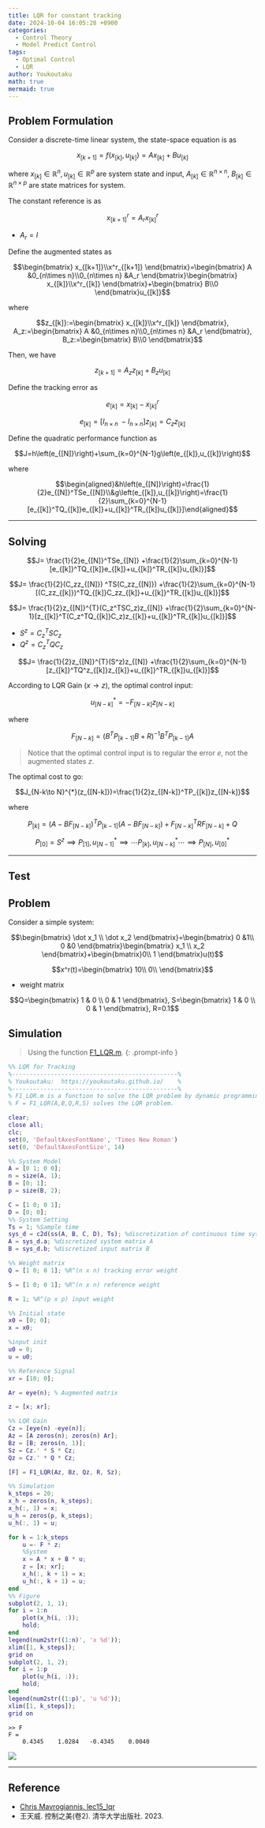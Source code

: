 ```yaml
---
title: LQR for constant tracking
date: 2024-10-04 16:05:28 +0900
categories:
  - Control Theory
  - Model Predict Control
tags:
  - Optimal Control
  - LQR
author: Youkoutaku
math: true
mermaid: true
---
```


## Problem Formulation
Consider a discrete-time linear system, the state-space equation is as 

$$x_{[k+1]}=f(x_{[k]},u_{[k]})=Ax_{[k]}+Bu_{[k]}$$

where $x_{[k]}\in\mathbb{R}^n,u_{[k]}\in\mathbb{R}^p$ are system state and input, $A_{[k]}\in\mathbb{R}^{n\times n}$, $B_{[k]}\in\mathbb{R}^{n\times p}$ are state matrices for system.

The constant reference is as

$$x^r_{[k+1]}=A_rx^r_{[k]}$$
- $A_r=I$

Define the augmented states as

$$\begin{bmatrix}
x_{[k+1]}\\x^r_{[k+1]}
\end{bmatrix}=\begin{bmatrix}
A &0_{n\times n}\\0_{n\times n} &A_r
\end{bmatrix}\begin{bmatrix}
x_{[k]}\\x^r_{[k]}
\end{bmatrix}+\begin{bmatrix}
B\\0
\end{bmatrix}u_{[k]}$$

where

$$z_{[k]}:=\begin{bmatrix}
x_{[k]}\\x^r_{[k]}
\end{bmatrix}, A_z:=\begin{bmatrix}
A &0_{n\times n}\\0_{n\times n} &A_r
\end{bmatrix}, B_z:=\begin{bmatrix}
B\\0
\end{bmatrix}$$

Then, we have

$$z_{[k+1]}=A_zz_{[k]}+B_zu_{[k]}$$

Define the tracking error as

$$e_{[k]}=x_{[k]}-x^r_{[k]}$$

$$e_{[k]}=[I_{n\times n}\;-I_{n\times n}]z_{[k]}=C_zz_{[k]}$$

Define the quadratic performance function as

$$J=h\left(e_{[N]}\right)+\sum_{k=0}^{N-1}g\left(e_{[k]},u_{[k]}\right)$$

where

$$\begin{aligned}&h\left(e_{[N]}\right)=\frac{1}{2}e_{[N]}^TSe_{[N]}\\&g\left(e_{[k]},u_{[k]}\right)=\frac{1}{2}\sum_{k=0}^{N-1}[e_{[k]}^TQ_{[k]}e_{[k]}+u_{[k]}^TR_{[k]}u_{[k]}]\end{aligned}$$

---

## Solving

$$J= \frac{1}{2}e_{[N]}^TSe_{[N]} +\frac{1}{2}\sum_{k=0}^{N-1}[e_{[k]}^TQ_{[k]}e_{[k]}+u_{[k]}^TR_{[k]}u_{[k]}]$$

$$J= \frac{1}{2}(C_zz_{[N]}) ^TS(C_zz_{[N]}) +\frac{1}{2}\sum_{k=0}^{N-1}[(C_zz_{[k]})^TQ_{[k]}C_zz_{[k]}+u_{[k]}^TR_{[k]}u_{[k]}]$$

$$J= \frac{1}{2}z_{[N]}^{T}(C_z^TSC_z)z_{[N]} +\frac{1}{2}\sum_{k=0}^{N-1}[z_{[k]}^T(C_z^TQ_{[k]}C_z)z_{[k]}+u_{[k]}^TR_{[k]}u_{[k]}]$$

- $S^z=C_z^TSC_z$
- $Q^z=C_z^TQC_z$

$$J= \frac{1}{2}z_{[N]}^{T}(S^z)z_{[N]} +\frac{1}{2}\sum_{k=0}^{N-1}[z_{[k]}^TQ^z_{[k]}z_{[k]}+u_{[k]}^TR_{[k]}u_{[k]}]$$

According to LQR Gain ($x \to z$),  the optimal control input:

$$u^*_{[N-k]}=-F_{[N-k]}z_{[N-k]}$$

where

$$F_{[N-k]}=(B^{T}P_{[k-1]}B+R)^{-1}B^{T}P_{[k-1]}A$$

> Notice that the optimal control input is to regular the error $e$, not the augmented states $z$.

The optimal cost to go:

$$J_{N-k\to N}^{*}(z_{[N-k]})=\frac{1}{2}z_{[N-k]}^TP_{[k]}z_{[N-k]}$$

where

$$P_{[k]}=(A-BF_{[N-k]})^TP_{[k-1]}(A-BF_{[N-k]})+F_{[N-k]}^TRF_{[N-k]}+Q$$

$$P_{[0]}=S^z\implies P_{[1]}, u^*_{[N-1]}\implies \cdots P_{[k]}, u^*_{[N-k]} \cdots \implies  P_{[N]}, u^*_{[0]}$$

---

## Test
## Problem
Consider a simple system:

$$\begin{bmatrix}
\dot x_1 \\ \dot x_2
\end{bmatrix}=\begin{bmatrix}
0 &1\\ 0 &0
\end{bmatrix}\begin{bmatrix}
x_1 \\ x_2
\end{bmatrix}+\begin{bmatrix}0\\ 1
\end{bmatrix}u(t)$$

$$x^r(t)=\begin{bmatrix}
10\\
0\\
\end{bmatrix}$$

- weight matrix

$$Q=\begin{bmatrix}
1 & 0 \\ 0 & 1
\end{bmatrix}, S=\begin{bmatrix}
1 & 0 \\ 0 & 1
\end{bmatrix}, R=0.1$$

## Simulation

> Using the function [F1_LQR.m](http://127.0.0.1:4000/posts/LQR-for-Discrete-time-Systems/#matlab).
{: .prompt-info }

```matlab
%% LQR for Tracking
%-----------------------------------------------%
% Youkoutaku:  https://youkoutaku.github.io/    %
%-----------------------------------------------%
% F1_LQR.m is a function to solve the LQR problem by dynamic programming.
% F = F1_LQR(A,B,Q,R,S) solves the LQR problem.

clear;
close all;
clc;
set(0, 'DefaultAxesFontName', 'Times New Roman')
set(0, 'DefaultAxesFontSize', 14)

%% System Model
A = [0 1; 0 0];
n = size(A, 1);
B = [0; 1];
p = size(B, 2);

C = [1 0; 0 1];
D = [0; 0];
%% System Setting
Ts = 1; %Sample time
sys_d = c2d(ss(A, B, C, D), Ts); %discretization of continuous time system
A = sys_d.a; %discretized system matrix A
B = sys_d.b; %discretized input matrix B

%% Weight matrix
Q = [1 0; 0 1]; %R^(n x n) tracking error weight

S = [1 0; 0 1]; %R^(n x n) reference weight

R = 1; %R^(p x p) input weight

%% Initial state
x0 = [0; 0];
x = x0;

%input init
u0 = 0;
u = u0;

%% Reference Signal
xr = [10; 0];

Ar = eye(n); % Augmented matrix

z = [x; xr];

%% LQR Gain
Cz = [eye(n) -eye(n)];
Az = [A zeros(n); zeros(n) Ar];
Bz = [B; zeros(n, 1)];
Sz = Cz.' * S * Cz;
Qz = Cz.' * Q * Cz;

[F] = F1_LQR(Az, Bz, Qz, R, Sz);

%% Simulation
k_steps = 20;
x_h = zeros(n, k_steps);
x_h(:, 1) = x;
u_h = zeros(p, k_steps);
u_h(:, 1) = u;

for k = 1:k_steps
    u =- F * z;
    %System
    x = A * x + B * u;
    z = [x; xr];
    x_h(:, k + 1) = x;
    u_h(:, k + 1) = u;
end
%% Figure
subplot(2, 1, 1);
for i = 1:n
    plot(x_h(i, :));
    hold;
end
legend(num2str((1:n)', 'x %d'));
xlim([1, k_steps]);
grid on
subplot(2, 1, 2);
for i = 1:p
    plot(u_h(i, :));
    hold;
end
legend(num2str((1:p)', 'u %d'));
xlim([1, k_steps]);
grid on
```

```terminal
>> F
F =   
	0.4345    1.0284   -0.4345    0.0040
```

![](/src/MPC/LQR-c.png)

---
## Reference
- [Chris Mavrogiannis. lec15_lqr](https://courses.cs.washington.edu/courses/cse478/20wi/site/resources/lec15_lqr.pdf#:~:text=LQR%20Tracking%20The%20method%20described%20in%20Algorithm%206%20will%20not)
- 王天威. 控制之美(卷2). 清华大学出版社. 2023.
